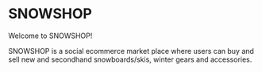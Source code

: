 # SNOWSHOP

Welcome to SNOWSHOP! 

SNOWSHOP is a social ecommerce market place where users can buy and sell new and secondhand snowboards/skis, winter gears and accessories. 
